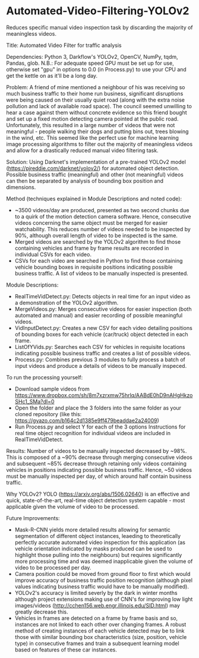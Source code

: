 # Automated-Video-Filtering-YOLOv2
Reduces specific manual video inspection task by discarding the majority of meaningless videos.

Title: Automated Video Filter for traffic analysis

Dependencies: Python 3, Darkflow's YOLOv2, OpenCV, NumPy, tqdm, Pandas, glob. 
N.B.: For adequate speed GPU must be set up for use, otherwise set "gpu" in options to 0.0 (in Process.py) to use your CPU and get the kettle on as it'll be a long day.

Problem: A friend of mine mentioned a neighbour of his was receiving so much business traffic to their home run business, significant disruptions were being caused on their usually quiet road (along with the extra noise pollution and lack of available road space). The council seemed unwilling to hear a case against them without concrete evidence so this friend bought and set up a fixed motion detecting camera pointed at the public road. Unfortunately, this resulted in a large number of videos that were not meaningful - people walking their dogs and putting bins out, trees blowing in the wind, etc. This seemed like the perfect use for machine learning image processing algorithms to filter out the majority of meaningless videos and allow for a drastically reduced manual video filtering task.

Solution: Using Darknet's implementation of a pre-trained YOLOv2 model (https://pjreddie.com/darknet/yolov2/) for automated object detection. Possible business traffic (meaningful) and other (not meaningful) videos can then be separated by analysis of bounding box position and dimensions.

Method (techniques explained in Module Descriptions and noted code):
 - ~3500 videos/day are produced, presented as two second chunks due to a quirk of the motion detection camera software. Hence, consecutive videos concerning the same object must be merged for easier watchability. This reduces number of videos needed to be inspected by 90%, although overall length of video to be inspected is the same.
 - Merged videos are searched by the YOLOv2 algorithm to find those containing vehicles and frame by frame results are recorded in individual CSVs for each video.
 - CSVs for each video are searched in Python to find those containing vehicle bounding boxes in requisite positions indicating possible business traffic. A list of videos to be manually inspected is presented.

Module Descriptions:
 - RealTimeVidDetect.py: Detects objects in real time for an input video as a demonstration of the YOLOv2 algorithm.
 - MergeVideos.py: Merges consecutive videos for easier inspection (both automated and manual) and easier recording of possible meaningful videos.
 - VidInputDetect.py: Creates a new CSV for each video detailing positions of bounding boxes for each vehicle (car/truck) object detected in each frame.
 - ListOfYVids.py: Searches each CSV for vehicles in requisite locations indicating possible business traffic and creates a list of possible videos.
 - Process.py: Combines previous 3 modules to fully process a batch of input videos and produce a details of videos to be manually inspeced.
 
To run the processing yourself:
 - Download sample videos from https://www.dropbox.com/sh/8m7xzrxmw75hrlq/AABdE0hD9nAHgHkzoSHc1_SMa?dl=0
 - Open the folder and place the 3 folders into the same folder as your cloned repository (like this: https://gyazo.com/b164c2d1385e9ff479beaddae2a24009)
 - Run Process.py and select Y for each of the 3 options
Instructions for real time object recognition for individual videos are included in RealTimeVidDetect.

Results: Number of videos to be manually inspected decreased by ~98%. This is composed of a ~90% decrease through merging consecutive videos and subsequent ~85% decrease through retaining only videos containing vehicles in positions indicating possible business traffic. Hence, ~50 videos must be manually inspected per day, of which around half contain business traffic.

Why YOLOv2? YOLO (https://arxiv.org/abs/1506.02640) is an effective and quick, state-of-the-art, real-time object detection system capable - most applicable given the volume of video to be processed. 

Future Improvements: 
 - Mask-R-CNN yields more detailed results allowing for semantic segmentation of different object instances, leaeding to theoretically perfectly accurate automated video inspection for this application (as vehicle orientation indicated by masks produced can be used to highlight those pulling into the neighbours) but requires significantly more processing time and was deemed inapplicable given the volume of video to be processed per day.
 - Camera position could be moved from ground floor to first which would improve accuracy of business traffic position recognition (although pixel values indicating business traffic would have to be manually modified). 
 - YOLOv2's accuracy is limited severly by the dark in winter months although project extensions making use of CNN's for improving low light images/videos (http://cchen156.web.engr.illinois.edu/SID.html) may greatly decrease this. 
 - Vehicles in frames are detected on a frame by frame basis and so, instances are not linked to each other over changing frames. A robust method of creating instances of each vehicle detected may be to link those with similar bounding box characteristics (size, position, vehicle type) in consecutive frames and train a subsequent learning model based on features of these car instances.

